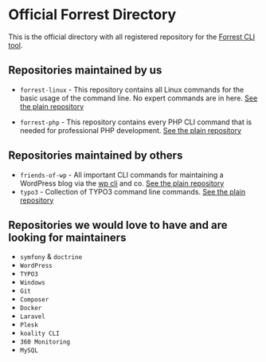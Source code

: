 # Official Forrest Directory

This is the official directory with all registered repository for the [Forrest CLI tool](https://github.com/startwind/forrest).

## Repositories maintained by us

- `forrest-linux` - This repository contains all Linux commands for the basic usage of the command line. No expert commands are in here. [See the plain repository](repositories/forrest-linux.yml)


- `forrest-php` - This repository contains every PHP CLI command that is needed for professional PHP development. [See the plain repository](repositories/forrest-php.yml)

## Repositories maintained by others

- `friends-of-wp` - All important CLI commands for maintaining a WordPress blog via the [wp cli](https://wp-cli.org/) and co. [See the plain repository](https://github.com/friends-of-wp/forrest-wordpress-repository/blob/main/wp-cli.yml)
- `typo3` - Collection of TYPO3 command line commands. [See the plain repository](repositories/forrest-typo3.yml)


## Repositories we would love to have and are looking for maintainers

- `symfony` & `doctrine`
- `WordPress`
- `TYPO3`
- `Windows`
- `Git`
- `Composer`
- `Docker`
- `Laravel`
- `Plesk`
- `koality CLI`
- `360 Monitoring`
- `MySQL`
